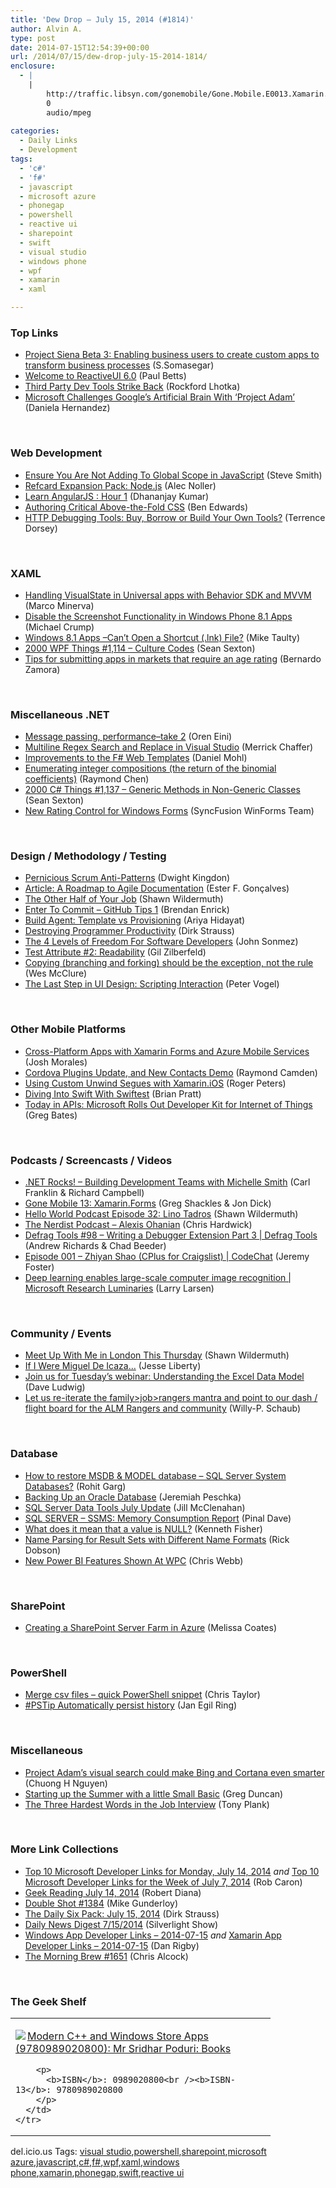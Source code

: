 ```yaml
---
title: 'Dew Drop – July 15, 2014 (#1814)'
author: Alvin A.
type: post
date: 2014-07-15T12:54:39+00:00
url: /2014/07/15/dew-drop-july-15-2014-1814/
enclosure:
  - |
    |
        http://traffic.libsyn.com/gonemobile/Gone.Mobile.E0013.Xamarin.Forms.mp3
        0
        audio/mpeg
        
categories:
  - Daily Links
  - Development
tags:
  - 'c#'
  - 'f#'
  - javascript
  - microsoft azure
  - phonegap
  - powershell
  - reactive ui
  - sharepoint
  - swift
  - visual studio
  - windows phone
  - wpf
  - xamarin
  - xaml

---
```

### <a name="top"></a>Top Links

  * <a href="http://blogs.msdn.com/b/somasegar/archive/2014/07/14/project-siena-beta3-enabling-business-users-to-create-custom-apps-to-transform-business-processes.aspx" target="_blank">Project Siena Beta 3: Enabling business users to create custom apps to transform business processes</a> (S.Somasegar)
  * <a href="http://log.paulbetts.org/welcome-to-reactiveui-6-0/" target="_blank">Welcome to ReactiveUI 6.0</a> (Paul Betts)
  * <a href="http://www.lhotka.net/weblog/ThirdPartyDevToolsStrikeBack.aspx" target="_blank">Third Party Dev Tools Strike Back</a> (Rockford Lhotka)
  * <a href="http://research.microsoft.com/en-us/news/headlines/adamwired-071414.aspx" target="_blank">Microsoft Challenges Google’s Artificial Brain With ‘Project Adam’</a> (Daniela Hernandez)

&nbsp;

### <a name="web"></a>Web Development

  * <a href="http://ardalis.com:80/ensure-you-are-not-adding-to-global-scope-in-javascript" target="_blank">Ensure You Are Not Adding To Global Scope in JavaScript</a> (Steve Smith)
  * <a href="http://feeds.dzone.com/~r/zones/css/~3/Mhlfa2_0SMk/refcard-expansion-pack-nodejs" target="_blank">Refcard Expansion Pack: Node.js</a> (Alec Noller)
  * <a href="http://debugmode.net/2014/07/14/learn-angularjs-hour-1/" target="_blank">Learn AngularJS : Hour 1</a> (Dhananjay Kumar)
  * <a href="http://css-tricks.com/authoring-critical-fold-css/" target="_blank">Authoring Critical Above-the-Fold CSS</a> (Ben Edwards)
  * <a href="http://visualstudiomagazine.com/articles/2014/07/01/http-debugging-tools.aspx" target="_blank">HTTP Debugging Tools: Buy, Borrow or Build Your Own Tools?</a> (Terrence Dorsey)

&nbsp;

### <a name="silverlight"></a>XAML

  * <a href="http://marcominerva.wordpress.com/2014/07/15/handling-visualstate-in-universal-apps-with-behavior-sdk-and-mvvm/" target="_blank">Handling VisualState in Universal apps with Behavior SDK and MVVM</a> (Marco Minerva)
  * <a href="http://feedproxy.google.com/~r/MichaelCrump/~3/UgShuAGiqSk/disable-the-screenshot-functionality-in-windows-phone-8-1-apps" target="_blank">Disable the Screenshot Functionality in Windows Phone 8.1 Apps</a> (Michael Crump)
  * <a href="http://feedproxy.google.com/~r/mtaulty/~3/k-lrv6nF5cM/windows-8-1-can-t-open-a-shortcut-lnk-file.aspx" target="_blank">Windows 8.1 Apps –Can’t Open a Shortcut (.lnk) File?</a> (Mike Taulty)
  * <a href="http://wpf.2000things.com/2014/07/15/1114-culture-codes/" target="_blank">2000 WPF Things #1,114 – Culture Codes</a> (Sean Sexton)
  * <a href="http://blogs.windows.com/windows/b/buildingapps/archive/2014/07/14/tips-for-submitting-apps-in-markets-that-require-an-age-rating.aspx" target="_blank">Tips for submitting apps in markets that require an age rating</a> (Bernardo Zamora)

&nbsp;

### <a name="dotnet"></a>Miscellaneous .NET

  * <a href="http://feedproxy.google.com/~r/AyendeRahien/~3/74Zc_mimCpA/message-passing-performance-take-2" target="_blank">Message passing, performance–take 2</a> (Oren Eini)
  * <a href="http://feeds.dzone.com/~r/zones/dotnet/~3/9Cos6KCnzIM/multiline-regex-search-and" target="_blank">Multiline Regex Search and Replace in Visual Studio</a> (Merrick Chaffer)
  * <a href="http://bloggemdano.blogspot.com/2014/07/improvements-to-f-web-templates.html" target="_blank">Improvements to the F# Web Templates</a> (Daniel Mohl)
  * <a href="http://blogs.msdn.com/b/oldnewthing/archive/2014/07/14/10541999.aspx" target="_blank">Enumerating integer compositions (the return of the binomial coefficients)</a> (Raymond Chen)
  * <a href="http://csharp.2000things.com/2014/07/14/1137-generic-methods-in-non-generic-classes/" target="_blank">2000 C# Things #1,137 – Generic Methods in Non-Generic Classes</a> (Sean Sexton)
  * <a href="http://www.syncfusion.com/blogs/post/New-Rating-Control-for-Windows-Forms.aspx" target="_blank">New Rating Control for Windows Forms</a> (SyncFusion WinForms Team)

&nbsp;

### <a name="design"></a>Design / Methodology / Testing

  * <a href="http://www.drdobbs.com/architecture-and-design/pernicious-scrum-anti-patterns/240168658" target="_blank">Pernicious Scrum Anti-Patterns</a> (Dwight Kingdon)
  * <a href="http://www.infoq.com/articles/roadmap-agile-documentation?utm_campaign=infoq_content&utm_source=infoq&utm_medium=feed&utm_term=global" target="_blank">Article: A Roadmap to Agile Documentation</a> (Ester F. Gonçalves)
  * <a href="http://wildermuth.com/2014/07/14/The_Other_Half_of_Your_Job" target="_blank">The Other Half of Your Job</a> (Shawn Wildermuth)
  * <a href="http://feedproxy.google.com/~r/BrendanEnrick/~3/lPhwKaV4Z8M/post.aspx" target="_blank">Enter To Commit &#8211; GitHub Tips 1</a> (Brendan Enrick)
  * <a href="http://ariya.ofilabs.com/2014/07/build-agent-template-vs-provisioning.html" target="_blank">Build Agent: Template vs Provisioning</a> (Ariya Hidayat)
  * <a href="http://feeds.feedblitz.com/~/69132204/0/dirkstrauss~Destroying-Programmer-Productivity" target="_blank">Destroying Programmer Productivity</a> (Dirk Strauss)
  * <a href="http://simpleprogrammer.com/2014/07/14/4-levels-freedom-software-developers/?utm_source=rss&utm_medium=rss&utm_campaign=4-levels-freedom-software-developers" target="_blank">The 4 Levels of Freedom For Software Developers</a> (John Sonmez)
  * <a href="http://feedproxy.google.com/~r/gilzilberfeld/~3/9Yx-v2NoOwQ/test-attribute-2-readability.html" target="_blank">Test Attribute #2: Readability</a> (Gil Zilberfeld)
  * <a href="http://www.wesmcclure.com/copying-branching-and-forking-should-be-the-exception-not-the-rule/" target="_blank">Copying (branching and forking) should be the exception, not the rule</a> (Wes McClure)
  * <a href="http://visualstudiomagazine.com/articles/2014/07/01/scripting-interaction.aspx" target="_blank">The Last Step in UI Design: Scripting Interaction</a> (Peter Vogel)

&nbsp;

### <a name="mobile"></a>Other Mobile Platforms

  * <a href="http://blog.falafel.com/Blogs/joshmorales/josh-morales/2014/07/14/cross-platform-apps-with-xamarin-forms-and-azure-mobile-services" target="_blank">Cross-Platform Apps with Xamarin Forms and Azure Mobile Services</a> (Josh Morales)
  * <a href="http://java.dzone.com/articles/cordova-plugins-update-and-new" target="_blank">Cordova Plugins Update, and New Contacts Demo</a> (Raymond Camden)
  * <a href="http://smartypantscoding.com/using-custom-unwind-segues-in-xamarin-ios" target="_blank">Using Custom Unwind Segues with Xamarin.iOS</a> (Roger Peters)
  * <a href="http://8thlight.github.com/brian-pratt/2014/07/14/diving-into-swift-with-swiftest.html" target="_blank">Diving Into Swift With Swiftest</a> (Brian Pratt)
  * <a href="http://feedproxy.google.com/~r/ProgrammableWeb/~3/T79oxdqNx9M/14" target="_blank">Today in APIs: Microsoft Rolls Out Developer Kit for Internet of Things</a> (Greg Bates)

&nbsp;

### <a name="podcasts"></a>Podcasts / Screencasts / Videos

  * <a href="http://www.dotnetrocks.com/default.aspx?ShowNum=1008" target="_blank">.NET Rocks! &#8211; Building Development Teams with Michelle Smith</a> (Carl Franklin & Richard Campbell)
  * <a href="http://traffic.libsyn.com/gonemobile/Gone.Mobile.E0013.Xamarin.Forms.mp3" target="_blank">Gone Mobile 13: Xamarin.Forms</a> (Greg Shackles & Jon Dick)
  * <a href="http://hwpod.libsyn.com/episode-32-lino-tadros" target="_blank">Hello World Podcast Episode 32: Lino Tadros</a> (Shawn Wildermuth)
  * <a href="http://nerdist.libsyn.com/alexis-ohanian" target="_blank">The Nerdist Podcast &#8211; Alexis Ohanian</a> (Chris Hardwick)
  * <a href="http://channel9.msdn.com/Shows/Defrag-Tools/Defrag-Tools-98-Writing-a-Debugger-Extension-Part-3" target="_blank">Defrag Tools #98 &#8211; Writing a Debugger Extension Part 3 | Defrag Tools</a> (Andrew Richards & Chad Beeder)
  * <a href="http://channel9.msdn.com/Shows/codechat/001" target="_blank">Episode 001 &#8211; Zhiyan Shao (CPlus for Craigslist) | CodeChat</a> (Jeremy Foster)
  * <a href="http://channel9.msdn.com/Series/Microsoft-Research-Luminaries/Deep-learning-enables-large-scale-computer-image-recognition" target="_blank">Deep learning enables large-scale computer image recognition | Microsoft Research Luminaries</a> (Larry Larsen)

&nbsp;

### <a name="events"></a>Community / Events

  * <a href="http://wildermuth.com/2014/07/15/Meet_Up_With_Me_in_London_This_Thursday" target="_blank">Meet Up With Me in London This Thursday</a> (Shawn Wildermuth)
  * <a href="http://blog.falafel.com/Blogs/jesseliberty/jesse-liberty/2014/07/14/if-i-were-miguel-de-icaza" target="_blank">If I Were Miguel De Icaza&#8230;</a> (Jesse Liberty)
  * <a href="http://blogs.office.com/2014/07/14/join-us-for-tuesdays-webinar-understanding-the-excel-data-model/" target="_blank">Join us for Tuesday’s webinar: Understanding the Excel Data Model</a> (Dave Ludwig)
  * <a href="http://blogs.msdn.com/b/willy-peter_schaub/archive/2014/07/15/let-us-re-iterate-the-family-gt-job-gt-rangers-mantra-and-point-to-our-dash-flight-board-for-the-alm-rangers-and-community.aspx" target="_blank">Let us re-iterate the family>job>rangers mantra and point to our dash / flight board for the ALM Rangers and community</a> (Willy-P. Schaub)

&nbsp;

### <a name="sql"></a>Database

  * <a href="http://www.sqlservercentral.com/blogs/mssqlfun/2014/07/14/how-to-restore-msdb-model-database-sql-server-system-databases/" target="_blank">How to restore MSDB & MODEL database – SQL Server System Databases?</a> (Rohit Garg)
  * <a href="http://feedproxy.google.com/~r/BrentOzar-SqlServerDba/~3/CdooBIuvNvs/" target="_blank">Backing Up an Oracle Database</a> (Jeremiah Peschka)
  * <a href="http://feedproxy.google.com/~r/ssdtblog/~3/kau6m-Mwvo8/sql-server-data-tools-july-update.aspx" target="_blank">SQL Server Data Tools July Update</a> (Jill McClenahan)
  * <a href="http://blog.sqlauthority.com/2014/07/15/sql-server-ssms-memory-consumption-report/" target="_blank">SQL SERVER – SSMS: Memory Consumption Report</a> (Pinal Dave)
  * <a href="http://www.sqlservercentral.com/blogs/sqlstudies/2014/07/14/what-does-it-mean-that-a-value-is-null/" target="_blank">What does it mean that a value is NULL?</a> (Kenneth Fisher)
  * <a href="http://www.mssqltips.com/tip.asp?tip=3283" target="_blank">Name Parsing for Result Sets with Different Name Formats</a> (Rick Dobson)
  * <a href="http://cwebbbi.wordpress.com/2014/07/14/new-power-bi-features-shown-at-wpc/" target="_blank">New Power BI Features Shown At WPC</a> (Chris Webb)

&nbsp;

### <a name="sp"></a>SharePoint

  * <a href="http://feedproxy.google.com/~r/SqlChick-MelissaCoates/~3/6ePqrES1ahg/creating-a-sharepoint-server-farm-in-azure" target="_blank">Creating a SharePoint Server Farm in Azure</a> (Melissa Coates)

&nbsp;

### <a name="ps"></a>PowerShell

  * <a href="http://www.sqlservercentral.com/blogs/chriss-sql-blog/2014/07/14/merge-csv-files-quick-powershell-snippet/" target="_blank">Merge csv files – quick PowerShell snippet</a> (Chris Taylor)
  * <a href="http://www.powershellmagazine.com/2014/07/14/pstip-automatically-persist-history/" target="_blank">#PSTip Automatically persist history</a> (Jan Egil Ring)

&nbsp;

### <a name="misc"></a>Miscellaneous

  * <a href="http://feedproxy.google.com/~r/wmexperts/~3/qkEB95YeDHo/story01.htm" target="_blank">Project Adam&#8217;s visual search could make Bing and Cortana even smarter</a> (Chuong H Nguyen)
  * <a href="http://channel9.msdn.com/coding4fun/blog/Starting-up-the-Summer-with-a-little-Small-Basic" target="_blank">Starting up the Summer with a little Small Basic</a> (Greg Duncan)
  * <a href="http://blog.matrixresources.com/blog/three-hardest-words-job-interview" target="_blank">The Three Hardest Words in the Job Interview</a> (Tony Plank)

&nbsp;

### <a name="links"></a>More Link Collections

  * <a href="http://blogs.msdn.com/b/robcaron/archive/2014/07/14/top-10-microsoft-developer-links-for-monday-july-14-2014.aspx" target="_blank">Top 10 Microsoft Developer Links for Monday, July 14, 2014</a> _and_ <a href="http://blogs.msdn.com/b/robcaron/archive/2014/07/14/top-10-microsoft-developer-links-for-the-week-of-july-7-2014.aspx" target="_blank">Top 10 Microsoft Developer Links for the Week of July 7, 2014</a> (Rob Caron)
  * <a href="http://feeds.regulargeek.com/~r/RegularGeek/~3/kThwFodliI4/" target="_blank">Geek Reading July 14, 2014</a> (Robert Diana)
  * <a href="http://afreshcup.com/home/2014/7/15/double-shot-1384.html" target="_blank">Double Shot #1384</a> (Mike Gunderloy)
  * <a href="http://feeds.feedblitz.com/~/69150483/0/dirkstrauss~The-Daily-Six-Pack-July" target="_blank">The Daily Six Pack: July 15, 2014</a> (Dirk Strauss)
  * <a href="http://feedproxy.google.com/~r/silverlightshow/~3/Iut8Xl-Ix7Y/Daily-News-Digest-7-15-2014.aspx" target="_blank">Daily News Digest 7/15/2014</a> (Silverlight Show)
  * <a href="http://windowsappdev.com/2014/07/windows-app-developer-links-2014-07-15/" target="_blank">Windows App Developer Links &#8211; 2014-07-15</a> _and_ <a href="http://xamarinappdev.com/2014/07/xamarin-app-developer-links-2014-07-15/" target="_blank">Xamarin App Developer Links &#8211; 2014-07-15</a> (Dan Rigby)
  * <a href="http://feedproxy.google.com/~r/ReflectivePerspective/~3/4Shh3y1ww-Y/" target="_blank">The Morning Brew #1651</a> (Chris Alcock)

&nbsp;

### <a name="shelf"></a>The Geek Shelf

<div id="scid:7dc1bd33-94bd-46fd-a20b-0131235bcd47:6b87bb7c-8bb8-4ff8-9d3d-118e4dc741e9" class="wlWriterEditableSmartContent" style="float: none; padding-bottom: 0px; padding-top: 0px; padding-left: 0px; margin: 0px; display: inline; padding-right: 0px">
  <table cellspacing="0" cellpadding="2" width="400" border="0" unselectable="on">
    <tr>
      <td valign="top" width="400">
        <p>
          <a title="Modern C++ and Windows Store Apps (9780989020800): Mr Sridhar Poduri: Books" href="http://www.amazon.com/exec/obidos/ASIN/0989020800/alvinashcraft-20"><img data-recalc-dims="1" decoding="async" src="https://i0.wp.com/images.amazon.com/images/P/0989020800.01.MZZZZZZZ.jpg?w=660" border="0" align="left" style="float:left" />Modern C++ and Windows Store Apps (9780989020800): Mr Sridhar Poduri: Books</a>
        </p>
        
        <p>
          <b>ISBN</b>: 0989020800<br /><b>ISBN-13</b>: 9780989020800
        </p>
      </td>
    </tr>
  </table>
</div>

<div id="scid:0767317B-992E-4b12-91E0-4F059A8CECA8:ca588d29-f1a8-418d-88d6-6fadbea679d8" class="wlWriterEditableSmartContent" style="float: none; padding-bottom: 0px; padding-top: 0px; padding-left: 0px; margin: 0px; display: inline; padding-right: 0px">
  del.icio.us Tags: <a href="http://del.icio.us/popular/visual+studio" rel="tag">visual studio</a>,<a href="http://del.icio.us/popular/powershell" rel="tag">powershell</a>,<a href="http://del.icio.us/popular/sharepoint" rel="tag">sharepoint</a>,<a href="http://del.icio.us/popular/microsoft+azure" rel="tag">microsoft azure</a>,<a href="http://del.icio.us/popular/javascript" rel="tag">javascript</a>,<a href="http://del.icio.us/popular/c%23" rel="tag">c#</a>,<a href="http://del.icio.us/popular/f%23" rel="tag">f#</a>,<a href="http://del.icio.us/popular/wpf" rel="tag">wpf</a>,<a href="http://del.icio.us/popular/xaml" rel="tag">xaml</a>,<a href="http://del.icio.us/popular/windows+phone" rel="tag">windows phone</a>,<a href="http://del.icio.us/popular/xamarin" rel="tag">xamarin</a>,<a href="http://del.icio.us/popular/phonegap" rel="tag">phonegap</a>,<a href="http://del.icio.us/popular/swift" rel="tag">swift</a>,<a href="http://del.icio.us/popular/reactive+ui" rel="tag">reactive ui</a>
</div>